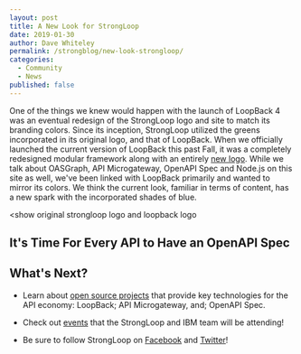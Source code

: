 ```yaml
---
layout: post
title: A New Look for StrongLoop
date: 2019-01-30
author: Dave Whiteley
permalink: /strongblog/new-look-strongloop/
categories:
  - Community
  - News
published: false
---
```


One of the things we knew would happen with the launch of LoopBack 4 was an eventual redesign of the StrongLoop logo and site to match its branding colors. Since its inception, StrongLoop utilized the greens incorporated in its original logo, and that of LoopBack. When we officially launched the current version of LoopBack this past Fall, it was a completely redesigned modular framework along with an entirely [new logo](https://strongloop.com/strongblog/thanks-loopback-4-logo/). While we talk about OASGraph, API Microgateway, OpenAPI Spec and Node.js on this site as well, we've been linked with LoopBack primarily and wanted to mirror its colors. We think the current look, familiar in terms of content, has a new spark with the incorporated shades of blue. 


<!--more-->
<show original strongloop logo and loopback logo

## It's Time For Every API to Have an OpenAPI Spec



## What's Next?

* Learn about [open source projects](https://strongloop.com/projects/) that provide key technologies for the API economy: LoopBack; API Microgateway, and; OpenAPI Spec. 

* Check out [events](https://strongloop.com/events/) that the StrongLoop and IBM team will be attending!

* Be sure to follow StrongLoop on [Facebook](https://www.facebook.com/strongloop/) and [Twitter](https://twitter.com/StrongLoop)!
